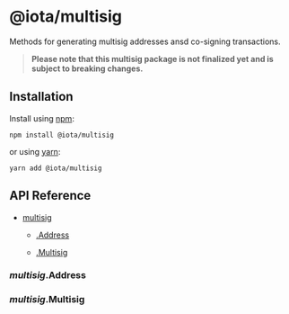 # @iota/multisig

Methods for generating multisig addresses ansd co-signing transactions.

> **Please note that this multisig package is not finalized yet and is subject to breaking changes.**

## Installation

Install using [npm](https://www.npmjs.org/):
```
npm install @iota/multisig
```

or using [yarn](https://yarnpkg.com/):

```
yarn add @iota/multisig
```

## API Reference

    
* [multisig](#module_multisig)

    * [.Address](#module_multisig.Address)

    * [.Multisig](#module_multisig.Multisig)


<a name="module_multisig.Address"></a>

### *multisig*.Address
<a name="module_multisig.Multisig"></a>

### *multisig*.Multisig

